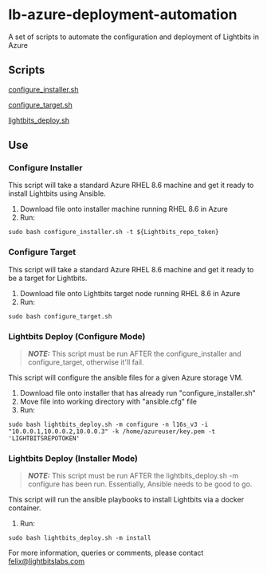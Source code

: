# lb-azure-deployment-automation
A set of scripts to automate the configuration and deployment of Lightbits in Azure

## Scripts
[configure_installer.sh](./configure_installer.sh)

[configure_target.sh](./configure_target.sh)

[lightbits_deploy.sh](./lightbits_deploy.sh)

## Use

### Configure Installer
This script will take a standard Azure RHEL 8.6 machine and get it ready to install Lightbits using Ansible.

1. Download file onto installer machine running RHEL 8.6 in Azure
2. Run:
```
sudo bash configure_installer.sh -t ${Lightbits_repo_token}
```

### Configure Target
This script will take a standard Azure RHEL 8.6 machine and get it ready to be a target for Lightbits.

1. Download file onto Lightbits target node running RHEL 8.6 in Azure
2. Run:
```
sudo bash configure_target.sh
```

### Lightbits Deploy (Configure Mode)
> **_NOTE:_** This script must be run AFTER the configure_installer and configure_target, otherwise it'll fail.

This script will configure the ansible files for a given Azure storage VM.

1. Download file onto installer that has already run "configure_installer.sh"
2. Move file into working directory with "ansible.cfg" file
3. Run:
```
sudo bash lightbits_deploy.sh -m configure -n l16s_v3 -i "10.0.0.1,10.0.0.2,10.0.0.3" -k /home/azureuser/key.pem -t 'LIGHTBITSREPOTOKEN'
```

### Lightbits Deploy (Installer Mode)
> **_NOTE:_** This script must be run AFTER the lightbits_deploy.sh -m configure has been run. Essentially, Ansible needs to be good to go.

This script will run the ansible playbooks to install Lightbits via a docker container.

1. Run:
```
sudo bash lightbits_deploy.sh -m install
```

For more information, queries or comments, please contact felix@lightbitslabs.com